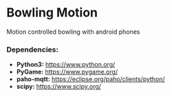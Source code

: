 # Bowling Motion

Motion controlled bowling with android phones

### Dependencies:
* **Python3:** https://www.python.org/
* **PyGame:** https://www.pygame.org/
* **paho-mqtt:** https://eclipse.org/paho/clients/python/
* **scipy:** https://www.scipy.org/